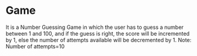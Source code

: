 # Game
It is a Number Guessing Game in which the user has to guess a number between 1 and 100, and if the guess is right, the score will be incremented by 1, else the number of attempts available will be decremented by 1.
Note: Number of attempts=10
